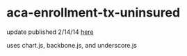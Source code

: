 aca-enrollment-tx-uninsured
===========================

update published 2/14/14 [here](http://www.texastribune.org/library/data/texas-uninsured-obamacare-enrollment/)

uses chart.js, backbone.js, and underscore.js

